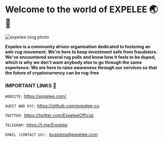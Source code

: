 # Welcome to the world of EXPELEE :earth_asia: :rocket:

 ![expelee long photo](https://user-images.githubusercontent.com/104678268/182022615-7584bf04-9a83-4bc5-b47b-43651cf47c7e.jpg)


**Expelee is a community driven organisation dedicated to fostering an anti-rug movement. 
We're here to keep investment safe from fraudsters.
We've encountered several rug pulls and know how it feels to be duped, which is why we don't want anybody else to go through the same experience.
We are here to raise awareness through our services so that the future of cryptocurrency can be rug-free**

### IMPORTANT LINKS :bell:

`WEBSITE:` https://expelee.com/  

`AUDIT AND KYC:` https://github.com/expelee-co  

`TWITTER:` https://twitter.com/ExpeleeOfficial

`TELEGRAM:` https://t.me/Expelee

`EMAIL (CONTACT US): `business@expelee.com
